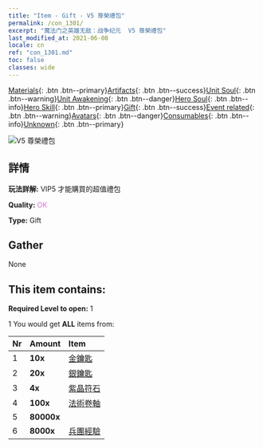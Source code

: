 ```yaml
---
title: "Item - Gift - V5 尊榮禮包"
permalink: /con_1301/
excerpt: "魔法门之英雄无敌：战争纪元  V5 尊榮禮包"
last_modified_at: 2021-06-08
locale: cn
ref: "con_1301.md"
toc: false
classes: wide
---
```

 [Materials](/ItemsCN/){: .btn .btn--primary}[Artifacts](/ItemsCN/Artifacts/){: .btn .btn--success}[Unit Soul](/ItemsCN/UnitSoul/){: .btn .btn--warning}[Unit Awakening](/ItemsCN/UnitAwakening/){: .btn .btn--danger}[Hero Soul](/ItemsCN/HeroSoul/){: .btn .btn--info}[Hero Skill](/ItemsCN/HeroSkill/){: .btn .btn--primary}[Gift](/ItemsCN/Gift/){: .btn .btn--success}[Event related](/ItemsCN/Events/){: .btn .btn--warning}[Avatars](/ItemsCN/Avatars/){: .btn .btn--danger}[Consumables](/ItemsCN/Consumables/){: .btn .btn--info}[Unknown](/ItemsCN/Unknown/){: .btn .btn--primary}

 ![V5 尊榮禮包](/images/t/i_905005.png)

## 詳情
 **玩法詳解:** VIP5 才能購買的超值禮包

 **Quality:** <span style="color: #DA70D6">OK</span>

 **Type:** Gift

## Gather

  None

## This item contains:

 **Required Level to open:** 1

 1 You would get **ALL** items  from:

  | Nr | Amount |     Item    |
  |:---|:-------|:------------|
  | 1 |  **10x** | [金鑰匙](/cn/Items/con_783/) |  | 
  | 2 |  **20x** | [銀鑰匙](/cn/Items/con_693/) |  | 
  | 3 |  **4x** | [紫晶符石](/cn/Items/con_720/) |  | 
  | 4 |  **100x** | [法術卷軸](/cn/Items/con_694/) |  | 
  | 5 |  **80000x** | <i class="fas fa-coins"/> |  | 
  | 6 |  **8000x** | [兵團經驗](/cn/Items/con_902/) |  | 
